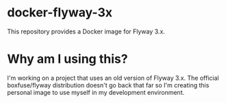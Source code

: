 # docker-flyway-3x
This repository provides a Docker image for Flyway 3.x. 

# Why am I using this?
I'm working on a project that uses an old version of Flyway 3.x. The official boxfuse/flyway distribution doesn't go back that far so I'm creating this personal image to use myself in my development environment.